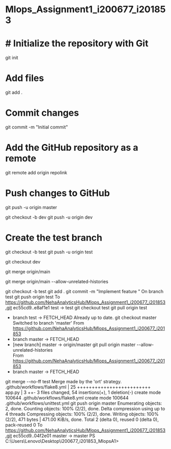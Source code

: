 # Mlops_Assignment1_i200677_i201853
# # Initialize the repository with Git
git init

# Add files
git add .

# Commit changes
git commit -m "Initial commit"

# Add the GitHub repository as a remote
git remote add origin repolink

# Push changes to GitHub
git push -u origin master

git checkout -b dev
git push -u origin dev

# Create the test branch
git checkout -b test
git push -u origin test


git checkout dev 

git merge origin/main

git merge origin/main --allow-unrelated-histories

git checkout -b test
git add .
git commit -m "Implement feature "
On branch test
git push origin test
To https://github.com/NehaAnalyticsHub/Mlops_Assignment1_i200677_i201853.git
   ec55cd9..e8af1e1  test -> test
git checkout test
git pull origin test
 * branch            test       -> FETCH_HEAD
Already up to date.
git checkout master
Switched to branch 'master'
From https://github.com/NehaAnalyticsHub/Mlops_Assignment1_i200677_i201853
 * branch            master     -> FETCH_HEAD
 * [new branch]      master     -> origin/master
git pull origin master --allow-unrelated-histories         
From https://github.com/NehaAnalyticsHub/Mlops_Assignment1_i200677_i201853
 * branch            master     -> FETCH_HEAD

git merge --no-ff test
Merge made by the 'ort' strategy.
 .github/workflows/flake8.yml   | 25 +++++++++++++++++++++++++
 app.py                         |  3 ++-
 3 files changed, 54 insertions(+), 1 deletion(-)
 create mode 100644 .github/workflows/flake8.yml
 create mode 100644 .github/workflows/unittest.yml
git push origin master
Enumerating objects: 2, done.
Counting objects: 100% (2/2), done.
Delta compression using up to 4 threads
Compressing objects: 100% (2/2), done.
Writing objects: 100% (2/2), 471 bytes | 471.00 KiB/s, done.
Total 2 (delta 0), reused 0 (delta 0), pack-reused 0
To https://github.com/NehaAnalyticsHub/Mlops_Assignment1_i200677_i201853.git
   ec55cd9..04f2e01  master -> master
PS C:\Users\Lenovo\Desktop\i200677_i201853_MlopsA1> 


